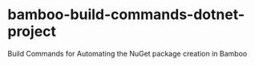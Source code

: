 # bamboo-build-commands-dotnet-project
Build Commands for Automating the NuGet package creation in Bamboo
